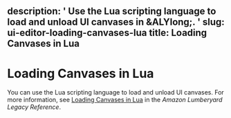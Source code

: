 description: ' Use the Lua scripting language to load and unload UI canvases in &ALYlong;. '
slug: ui-editor-loading-canvases-lua
title: Loading Canvases in Lua
---
# Loading Canvases in Lua<a name="ui-editor-loading-canvases-lua"></a>

You can use the Lua scripting language to load and unload UI canvases\. For more information, see [Loading Canvases in Lua](https://docs.aws.amazon.com/lumberyard/latest/legacyreference/lua-scripting-ces-loading-canvases.html) in the *Amazon Lumberyard Legacy Reference*\.